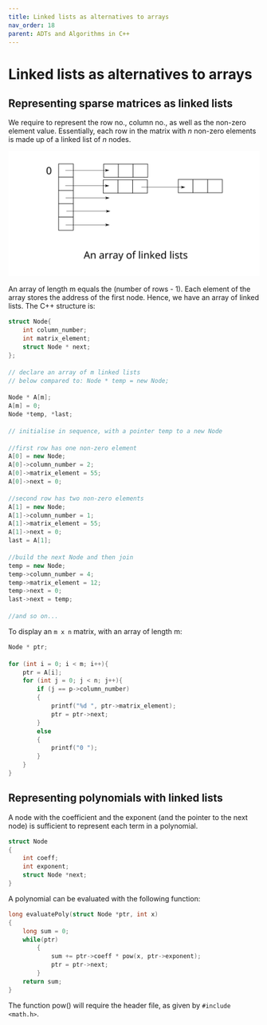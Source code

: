 ```yaml
---
title: Linked lists as alternatives to arrays
nav_order: 18
parent: ADTs and Algorithms in C++
---
```


# Linked lists as alternatives to arrays

## Representing sparse matrices as linked lists

We require to represent the row no., column no., as well as the non-zero element value. Essentially, each row in the matrix with _n_ non-zero elements is made up of a linked list of _n_ nodes.

![](./images/arrayOfLinkedLists.svg)

An array of length m equals the (number of rows - 1). Each element of the array stores the address of the first node. Hence, we have an array of linked lists. The C++ structure is:

```cpp
struct Node{
    int column_number;
    int matrix_element;
    struct Node * next;
};

// declare an array of m linked lists
// below compared to: Node * temp = new Node;

Node * A[m];
A[m] = 0;
Node *temp, *last;

// initialise in sequence, with a pointer temp to a new Node

//first row has one non-zero element
A[0] = new Node;
A[0]->column_number = 2;
A[0]->matrix_element = 55;
A[0]->next = 0;

//second row has two non-zero elements
A[1] = new Node;
A[1]->column_number = 1;
A[1]->matrix_element = 55;
A[1]->next = 0;
last = A[1];

//build the next Node and then join
temp = new Node;
temp->column_number = 4;
temp->matrix_element = 12;
temp->next = 0;
last->next = temp;

//and so on...
```

To display an `m x n` matrix, with an array of length m:

```cpp
Node * ptr;

for (int i = 0; i < m; i++){
    ptr = A[i];
    for (int j = 0; j < n; j++){
        if (j == p->column_number)
        {
            printf("%d ", ptr->matrix_element);
            ptr = ptr->next;
        }
        else
        {
            printf("0 ");
        }
    }
}
```

## Representing polynomials with linked lists

A node with the coefficient and the exponent (and the pointer to the next node) is sufficient to represent each term in a polynomial.

```cpp
struct Node
{
    int coeff;
    int exponent;
    struct Node *next;
}
```

A polynomial can be evaluated with the following function:

```cpp
long evaluatePoly(struct Node *ptr, int x)
{
    long sum = 0;
    while(ptr)
        {        
            sum += ptr->coeff * pow(x, ptr->exponent);        
            ptr = ptr->next;
        }
    return sum;
}
```

The function pow() will require the header file, as given by `#include <math.h>`.
